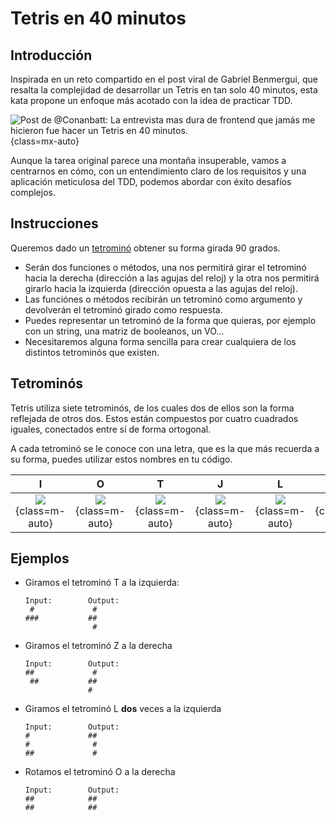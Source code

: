 # Tetris en 40 minutos

## Introducción

Inspirada en un reto compartido en el post viral de Gabriel Benmergui, que resalta la complejidad de desarrollar un
Tetris en tan solo 40 minutos, esta kata propone un enfoque más acotado con la idea de practicar TDD.

![
Post de @Conanbatt: La entrevista mas dura de frontend que jamás me hicieron fue hacer un Tetris en 40 minutos.
](/katas/40-minute-tetris/gabriel-post.png){class=mx-auto}

Aunque la tarea original parece una montaña insuperable, vamos a centrarnos en cómo, con un entendimiento claro de los
requisitos y una aplicación meticulosa del TDD, podemos abordar con éxito desafíos complejos.

## Instrucciones

Queremos dado un [tetrominó][tetromino-wiki] obtener su forma girada 90 grados.

- Serán dos funciones o métodos, una nos permitirá girar el tetrominó hacia la derecha (dirección a las agujas del
  reloj) y la otra nos permitirá girarlo hacia la izquierda (dirección opuesta a las agujas del reloj).
- Las funciónes o métodos recibirán un tetrominó como argumento y devolverán el tetrominó girado como respuesta.
- Puedes representar un tetrominó de la forma que quieras, por ejemplo con un string, una matriz de booleanos, un VO...
- Necesitaremos alguna forma sencilla para crear cualquiera de los distintos tetrominós que existen.

## Tetrominós

Tetris utiliza siete tetrominós, de los cuales dos de ellos son la forma reflejada de otros dos. Estos están compuestos
por cuatro cuadrados iguales, conectados entre sí de forma ortogonal.

A cada tetrominó se le conoce con una letra, que es la que más recuerda a su forma, puedes utilizar estos nombres en tu
código.

|            I             |            O             |            T             |            J             |            L             |            S             |            Z             |
| :----------------------: | :----------------------: | :----------------------: | :----------------------: | :----------------------: | :----------------------: | :----------------------: |
| ![][i-img]{class=m-auto} | ![][o-img]{class=m-auto} | ![][t-img]{class=m-auto} | ![][j-img]{class=m-auto} | ![][l-img]{class=m-auto} | ![][s-img]{class=m-auto} | ![][z-img]{class=m-auto} |

## Ejemplos

- Giramos el tetrominó T a la izquierda:
  ```
  Input:        Output:
   #             #
  ###           ##
                 #
  ```
- Giramos el tetrominó Z a la derecha
  ```
  Input:        Output:
  ##             #
   ##           ##
                #
  ```
- Giramos el tetrominó L **dos** veces a la izquierda
  ```
  Input:        Output:
  #             ##
  #              #
  ##             #
  ```
- Rotamos el tetrominó O a la derecha
  ```
  Input:        Output:
  ##            ##
  ##            ##
  ```

[tetromino-wiki]: https://es.wikipedia.org/wiki/Tetrominó
[i-img]: /katas/40-minute-tetris/tetromino-i.svg
[o-img]: /katas/40-minute-tetris/tetromino-o.svg
[t-img]: /katas/40-minute-tetris/tetromino-t.svg
[j-img]: /katas/40-minute-tetris/tetromino-j.svg
[l-img]: /katas/40-minute-tetris/tetromino-l.svg
[s-img]: /katas/40-minute-tetris/tetromino-s.svg
[z-img]: /katas/40-minute-tetris/tetromino-z.svg
